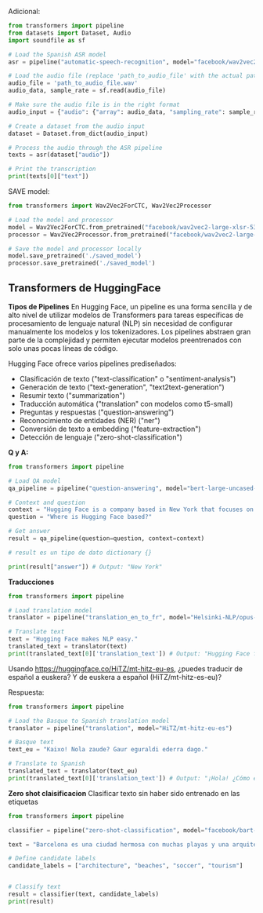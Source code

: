 Adicional:

```python
from transformers import pipeline
from datasets import Dataset, Audio
import soundfile as sf

# Load the Spanish ASR model
asr = pipeline("automatic-speech-recognition", model="facebook/wav2vec2-large-xlsr-53-spanish")

# Load the audio file (replace 'path_to_audio_file' with the actual path to your file)
audio_file = 'path_to_audio_file.wav'
audio_data, sample_rate = sf.read(audio_file)

# Make sure the audio file is in the right format
audio_input = {"audio": {"array": audio_data, "sampling_rate": sample_rate}}

# Create a dataset from the audio input
dataset = Dataset.from_dict(audio_input)

# Process the audio through the ASR pipeline
texts = asr(dataset["audio"])

# Print the transcription
print(texts[0]["text"])
```



SAVE model:

```python
from transformers import Wav2Vec2ForCTC, Wav2Vec2Processor

# Load the model and processor
model = Wav2Vec2ForCTC.from_pretrained("facebook/wav2vec2-large-xlsr-53-spanish")
processor = Wav2Vec2Processor.from_pretrained("facebook/wav2vec2-large-xlsr-53-spanish")

# Save the model and processor locally
model.save_pretrained('./saved_model')
processor.save_pretrained('./saved_model')
```


## Transformers de HuggingFace

**Tipos de Pipelines**
En Hugging Face, un pipeline es una forma sencilla y de alto nivel de utilizar modelos de Transformers para tareas específicas de procesamiento de lenguaje natural (NLP) sin necesidad de configurar manualmente los modelos y los tokenizadores. Los pipelines abstraen gran parte de la complejidad y permiten ejecutar modelos preentrenados con solo unas pocas líneas de código.

Hugging Face ofrece varios pipelines prediseñados:

- Clasificación de texto ("text-classification" o "sentiment-analysis")
- Generación de texto ("text-generation", "text2text-generation")
- Resumir texto ("summarization")
- Traducción automática ("translation" con modelos como t5-small)
- Preguntas y respuestas ("question-answering")
- Reconocimiento de entidades (NER) ("ner")
- Conversión de texto a embedding ("feature-extraction")
- Detección de lenguaje ("zero-shot-classification")

**Q y A:**
```python
from transformers import pipeline

# Load QA model
qa_pipeline = pipeline("question-answering", model="bert-large-uncased-whole-word-masking-finetuned-squad")

# Context and question
context = "Hugging Face is a company based in New York that focuses on Natural Language Processing."
question = "Where is Hugging Face based?"

# Get answer
result = qa_pipeline(question=question, context=context)

# result es un tipo de dato dictionary {}

print(result["answer"]) # Output: "New York"

```

**Traducciones**
```python
from transformers import pipeline

# Load translation model
translator = pipeline("translation_en_to_fr", model="Helsinki-NLP/opus-mt-en-fr")

# Translate text
text = "Hugging Face makes NLP easy."
translated_text = translator(text)
print(translated_text[0]['translation_text']) # Output: "Hugging Face facilite le traitement du langage naturel."
```

Usando https://huggingface.co/HiTZ/mt-hitz-eu-es, ¿puedes traducir de español a euskera? Y de euskera a español (HiTZ/mt-hitz-es-eu)?


Respuesta:
```python
from transformers import pipeline

# Load the Basque to Spanish translation model
translator = pipeline("translation", model="HiTZ/mt-hitz-eu-es")

# Basque text
text_eu = "Kaixo! Nola zaude? Gaur eguraldi ederra dago."

# Translate to Spanish
translated_text = translator(text_eu)
print(translated_text[0]['translation_text']) # Output: "¡Hola! ¿Cómo estás? Hoy hace un tiempo hermoso."
```

**Zero shot claisificacion**
Clasificar texto sin haber sido entrenado en las etiquetas

```python
from transformers import pipeline

classifier = pipeline("zero-shot-classification", model="facebook/bart-large-mnli")

text = "Barcelona es una ciudad hermosa con muchas playas y una arquitectura increíble."

# Define candidate labels
candidate_labels = ["architecture", "beaches", "soccer", "tourism"]


# Classify text
result = classifier(text, candidate_labels)
print(result)
```